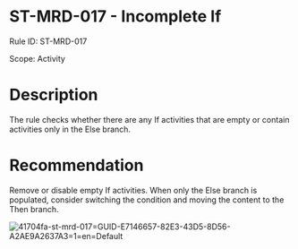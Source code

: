 ﻿# ST-MRD-017 - Incomplete If

Rule ID: ST-MRD-017

Scope: Activity

# Description

The rule checks whether there are any If activities that are empty or contain activities only in the Else branch.

# Recommendation

Remove or disable empty If activities. When only the Else branch is populated, consider switching the condition and moving the content to the Then branch.

![41704fa-st-mrd-017=GUID-E7146657-82E3-43D5-8D56-A2AE9A2637A3=1=en=Default](/images/41704fa-st-mrd-017=GUID-E7146657-82E3-43D5-8D56-A2AE9A2637A3=1=en=Default.png)

